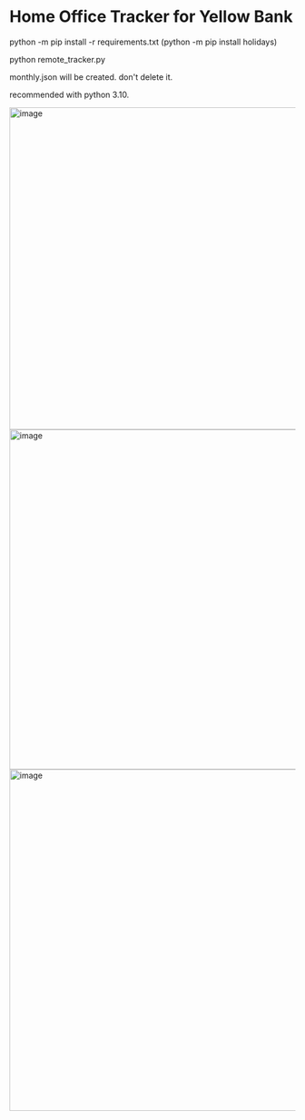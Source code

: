 # Home Office Tracker for Yellow Bank

python -m pip install -r requirements.txt (python -m pip install holidays)

python remote_tracker.py

monthly.json will be created. don't delete it.

recommended with python 3.10.


<img width="563" height="568" alt="image" src="https://github.com/user-attachments/assets/43009cda-ded8-493b-b417-1c7a067c8825" />

<img width="585" height="599" alt="image" src="https://github.com/user-attachments/assets/732c3f41-6877-4e0c-b7c0-feb21e0d92e2" />

<img width="586" height="602" alt="image" src="https://github.com/user-attachments/assets/7e7c55e9-d5f9-4e54-8584-35e5211b0aae" />
